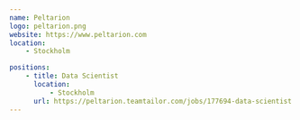 ```yaml
---
name: Peltarion
logo: peltarion.png
website: https://www.peltarion.com
location:
    - Stockholm

positions:
    - title: Data Scientist
      location:
          - Stockholm
      url: https://peltarion.teamtailor.com/jobs/177694-data-scientist
---
```

